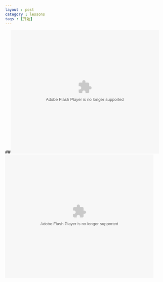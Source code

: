 ```yaml
---
layout : post
category : lessons
tags : [开始]
---
```

##<embed src="http://www.tudou.com/a/rPLUN_vz3OY/&resourceId=0_05_05_99&iid=150449572&bid=05/v.swf" type="application/x-shockwave-flash" width="480" height="400"></embed>
<embed src="http://www.tudou.com/v/AbbmhuRwpaQ/&resourceId=0_05_02_99&autoPlay=true/v.swf" type="application/x-shockwave-flash"  width="480" height="400"></embed>
